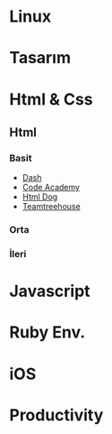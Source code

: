 # Linux

# Tasarım

# Html & Css

## Html

### Basit

* [Dash](https://dash.generalassemb.ly)
* [Code Academy](http://www.codecademy.com/courses/web-beginner-en-HZA3b/0/1)
* [Html Dog](http://htmldog.com/guides/html/beginner)
* [Teamtreehouse](http://teamtreehouse.com/learning-adventures/learn-html-and-css)

### Orta

### İleri

# Javascript

# Ruby Env.

# iOS

# Productivity
